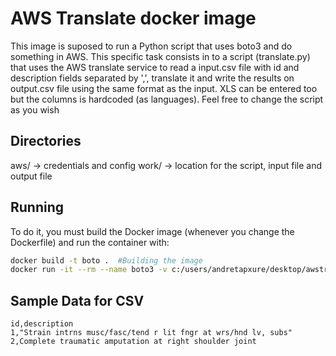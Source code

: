 # AWS Translate docker image

This image is suposed to run a Python script that uses boto3 and do something in AWS. This specific task consists in to a script (translate.py)  that uses the AWS translate service to read a input.csv file with id and description fields separated by ',', translate it  and write the results on output.csv file using the same format as the input.
XLS can be entered too but the columns is hardcoded (as languages). Feel free to change the script as you wish

## Directories
aws/ -> credentials and config
work/ -> location for the script, input file and output file

## Running
To do it, you must build the Docker image (whenever you change the Dockerfile) and run the container with:
```bash
docker build -t boto .  #Building the image
docker run -it --rm --name boto3 -v c:/users/andretapxure/desktop/awstranslate/work:/usr/src/work -v c:/users/andretapxure/desktop/awstranslate/aws:/root/.aws -w /usr/src/work boto python3 translate.py #Running the translate script
```

## Sample Data for CSV
```CSV
id,description
1,"Strain intrns musc/fasc/tend r lit fngr at wrs/hnd lv, subs"
2,Complete traumatic amputation at right shoulder joint
```
